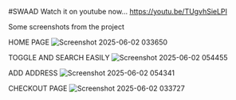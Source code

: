 #SWAAD
Watch it on youtube now...
https://youtu.be/TUgvhSieLPI

Some screenshots from the project


HOME PAGE
![Screenshot 2025-06-02 033650](https://github.com/user-attachments/assets/f782182b-df4b-4baf-87f6-40c59271e3af)


TOGGLE AND SEARCH EASILY
![Screenshot 2025-06-02 054455](https://github.com/user-attachments/assets/7722b593-1622-453a-9e2d-54943104b17e)

ADD ADDRESS
![Screenshot 2025-06-02 054341](https://github.com/user-attachments/assets/28bca3c3-549f-486e-9606-7d2f22dbf772)

CHECKOUT PAGE
![Screenshot 2025-06-02 033727](https://github.com/user-attachments/assets/12892843-bcce-4dab-881f-d89785f199bd)
